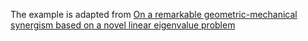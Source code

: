 The example is adapted from [On a remarkable geometric-mechanical synergism based on a novel linear eigenvalue problem](https://doi.org/10.1007/s00707-021-03091-5)
